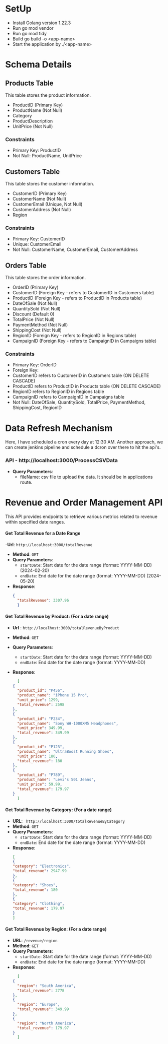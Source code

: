 # SetUp
- Install Golang version 1.22.3
- Run go mod vendor
- Run go mod tidy
- Build go build -o \<app-name\>
- Start the application by ./\<app-name\>


# Schema Details

## Products Table

This table stores the product information.

- ProductID (Primary Key)
- ProductName (Not Null)
- Category
- ProductDescription
- UnitPrice (Not Null)

### Constraints

- Primary Key: ProductID
- Not Null: ProductName, UnitPrice

## Customers Table

This table stores the customer information.

- CustomerID (Primary Key)
- CustomerName (Not Null)
- CustomerEmail (Unique, Not Null)
- CustomerAddress (Not Null)
- Region

### Constraints

- Primary Key: CustomerID
- Unique: CustomerEmail
- Not Null: CustomerName, CustomerEmail, CustomerAddress

## Orders Table

This table stores the order information.

- OrderID (Primary Key)
- CustomerID (Foreign Key - refers to CustomerID in Customers table)
- ProductID (Foreign Key - refers to ProductID in Products table)
- DateOfSale (Not Null)
- QuantitySold (Not Null)
- Discount (Default 0)
- TotalPrice (Not Null)
- PaymentMethod (Not Null)
- ShippingCost (Not Null)
- RegionID (Foreign Key - refers to RegionID in Regions table)
- CampaignID (Foreign Key - refers to CampaignID in Campaigns table)

### Constraints

- Primary Key: OrderID
- Foreign Key:
- CustomerID refers to CustomerID in Customers table (ON DELETE CASCADE)
- ProductID refers to ProductID in Products table (ON DELETE CASCADE)
- RegionID refers to RegionID in Regions table
- CampaignID refers to CampaignID in Campaigns table
- Not Null: DateOfSale, QuantitySold, TotalPrice, PaymentMethod, ShippingCost, RegionID



# Data Refresh Mechanism

Here, I have scheduled a cron every day at 12:30 AM. 
Another approach, we can create jenkins pipeline and schedule a dcron over there to hit the api's.

### API - http://localhost:3000/ProcessCSVData
- **Query Parameters**:
    - fileName: csv file to upload the data. It should be in applications route.


# Revenue and Order Management API

This API provides endpoints to retrieve various metrics related to revenue within specified date ranges. 


#### Get Total Revenue for a Date Range
-**Url**: `http://localhost:3000/totalRevenue`
- **Method**: `GET`
- **Query Parameters**:
  - `startDate`: Start date for the date range (format: YYYY-MM-DD) (2024-02-20)
  - `endDate`: End date for the date range (format: YYYY-MM-DD) (2024-05-20)
- **Response**:
  ```json
  {
    "totalRevenue": 3307.96
    }
  
  
#### Get Total Revenue by Product: (For a date range)

- **Url** : `http://localhost:3000/totalRevenueByProduct`

- **Method**: `GET`
- **Query Parameters**:
  - `startDate`: Start date for the date range (format: YYYY-MM-DD)
  - `endDate`: End date for the date range (format: YYYY-MM-DD)
- **Response**:
  ```json
    [
  {
    "product_id": "P456",
    "product_name": "iPhone 15 Pro",
    "unit_price": 1299,
    "total_revenue": 2598
  },
  {
    "product_id": "P234",
    "product_name": "Sony WH-1000XM5 Headphones",
    "unit_price": 349.99,
    "total_revenue": 349.99
  },
  {
    "product_id": "P123",
    "product_name": "UltraBoost Running Shoes",
    "unit_price": 180,
    "total_revenue": 180
  },
  {
    "product_id": "P789",
    "product_name": "Levi's 501 Jeans",
    "unit_price": 59.99,
    "total_revenue": 179.97
  }
    ]

#### Get Total Revenue by Category: (For a date range)
- **URL**: ` http://localhost:3000/totalRevenueByCategory`
- **Method**: `GET`
- **Query Parameters**:
  - `startDate`: Start date for the date range (format: YYYY-MM-DD)
  - `endDate`: End date for the date range (format: YYYY-MM-DD)
- **Response**:
    ```json
    [
  {
    "category": "Electronics",
    "total_revenue": 2947.99
  },
  {
    "category": "Shoes",
    "total_revenue": 180
  },
  {
    "category": "Clothing",
    "total_revenue": 179.97
  }
    ]

#### Get Total Revenue by Region: (For a date range)
- **URL**: `/revenue/region`
- **Method**: `GET`
- **Query Parameters**:
  - `startDate`: Start date for the date range (format: YYYY-MM-DD)
  - `endDate`: End date for the date range (format: YYYY-MM-DD)
- **Response**: 
  ```json
    [
  {
    "region": "South America",
    "total_revenue": 2778
  },
  {
    "region": "Europe",
    "total_revenue": 349.99
  },
  {
    "region": "North America",
    "total_revenue": 179.97
  }
    ]
    
